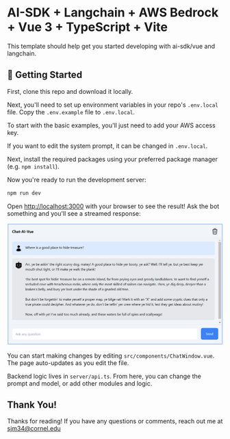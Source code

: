 # AI-SDK + Langchain + AWS Bedrock + Vue 3 + TypeScript + Vite

This template should help get you started developing with ai-sdk/vue and langchain. 

## 🚀 Getting Started
First, clone this repo and download it locally.

Next, you'll need to set up environment variables in your repo's `.env.local` file. Copy the `.env.example` file to `.env.local`.

To start with the basic examples, you'll just need to add your AWS access key.

If you want to edit the system prompt, it can be changed in `.env.local`.

Next, install the required packages using your preferred package manager (e.g. `npm install`).

Now you're ready to run the development server:

```bash
npm run dev
```

Open [http://localhost:3000](http://localhost:3000) with your browser to see the result! Ask the bot something and you'll see a streamed response:

![A streaming conversation between the user and the AI](public/chat-conversation.png)

You can start making changes by editing `src/components/ChatWindow.vue`. The page auto-updates as you edit the file.

Backend logic lives in `server/api.ts`. From here, you can change the prompt and model, or add other modules and logic.

## Thank You!

Thanks for reading! If you have any questions or comments, reach out me at sjm34@cornel.edu
